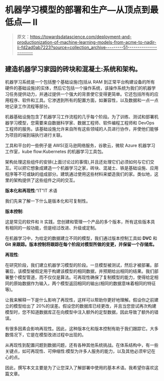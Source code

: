 # 机器学习模型的部署和生产—从顶点到最低点— II

> 原文：<https://towardsdatascience.com/deployment-and-productionization-of-machine-learning-models-from-acme-to-nadir-ii-fd2ad0ab7223?source=collection_archive---------51----------------------->

## **建造机器学习家园的砖块和混凝土:系统和架构**。

机器学习系统是一个包括整个基础设施(包括从 RAM 到正常平台构建设备的所有硬件的基础设施)的实体，然后它包括一个操作系统，该操作系统为我们的机器学习任务提供动力，并通过提供一个强大的背景使它变得更简单。它还包括所有的应用程序、软件和工具。它渗透到所有的配置方面，如兼容性，以及数据和一点一点地记录工作流程等部分。

机器基础设施包含了机器学习工作流程的几乎每个阶段。为了训练、测试和部署机器学习模型，您需要来自数据科学家、数据工程师、软件编程工程师和 DevOps 工程师的服务。该基础设施允许来自所有这些领域的人员进行协作，并使他们能够为项目的端到端执行进行关联。

工具和平台的一些例子是 AWS(亚马逊网络服务，谷歌云，微软 Azure 机器学习工作室，kube flow:Kubernetes 的机器学习工具包。

架构处理这些组件的安排(上面讨论过的事情),并且还处理它们必须如何与它们交互。可以把它想象成建造一个机器学习之家，砖块、混凝土、铁是基础设施、应用程序等不可或缺的组成部分。建筑通过使用这些材料来塑造我们的家。类似地，这里的架构提供了这些组件之间的交互。

**版本化和再现性**:“IT”IT 术语

我们先来了解一下什么是版本化和可复制性。

**版本控制**:

这是常见的软件和 It 实践，您创建和管理一个产品的多个版本，所有这些版本具有相同的一般功能，但是经过改进、升级或定制。

在机器学习中，为给定的数据建立不同的模型，我们通过版本控制工具如 **DVC** 和 **Git 来跟踪。版本控制将跟踪在每个阶段对模型所做的变更，并保留一个存储库。**

**再现性**:

在研究阶段，我们建立机器学习模型的阶段。一旦模型被测试，然后才被部署。部署后，该模型被假定用于构建该模型的相同数据，并预期给出相同的结果。我们部署整个模型管道，而不仅仅是算法。可再现性确保了复制模型的能力，使得给定相同的原始数据作为输入，两个模型返回相同的输出(相同的数据意味着相同的特征等)。

让我来解释一下是什么影响了再现性，这样可以帮助你更好地理解。假设你之前建立的模型给出了 20%的误差。假设您的数据库已经更改，并且当您尝试再次构建模型时，您不知道数据库正在向模型中注入额外的定型数据，因此导致了额外的错误。

有很多因素会影响再现性。因此，这种版本化和版本控制有助于我们跟踪它。大多数情况下，它是在模型改进过程中出现的。

从再现性到配置问题到数据问题，还有各种其他系统挑战。在体系结构中，有一些关键点，如可再现性、可伸缩性:模型为许多人服务的能力，以及其他必须牢记在心的点。

因此，撰写本文主要是为了让您深入了解部署中使用的基本术语。我希望你喜欢这篇文章。
